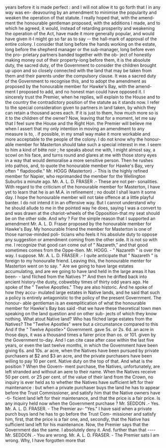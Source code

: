 years before it is made perfect : and I will not allow it to go forth that I in any way was en- deavouring by an amendment to minimise the popularity and weaken the operation of that statute. I really hoped that, with the amend- ment the honourable gentleman proposed, with the additions I made, and to which he agreed, it would, instead of retarding prosperity and weakening the operation of the Act, have made it more generally popular, and would have given it-I might go so far as to say -- the hall-mark of approval of the entire colony. I consider that long before the hands working on the estate, long before the shepherd manager or the sub-manager, long before even the pro- prietary partners banded together with the ob- ject of honestly making money out of their property-long before them, it is the absolute duty, the sacred duty, of the Government to consider the children brought up upon and so closely connected with the land that may be taken from them and their parents under the compulsory clause. It was a sacred duty of the Government to recognise this, and to adopt the amendment as proposed by the honourable member for Hawke's Bay, with the amend- ment I proposed to add, and no honest man could have opposed it. I sincerely trust the Premier, when he replies, will explain to the House and to the country the contradictory position of the statute as it stands now. I refer to the special consideration given to partners in land taken, by which they can retain a thousand acres each. If it is just to them, how much more so is it to the children of the owner? Now, leaving that for a moment, let me say that I feel sure the House and the Right Hon. the Premier will believe me when I assert that my only intention in moving an amendment to any measure is to, . if possible, in my small way make it more workable and more acceptable to the people of the colony. I do not know why the honour- able member for Masterton should take such a special interest in me. I seem to him a kind of bête noir ; he speaks about me with, I might almost say, a scowl on his face, and turns round and glares at me with those stony eyes in a way that would demoralise a more sensitive person. Then he rushes into pathos, and, to quote the honourable member for Hawke's Bay, very often " flapdoodle." Mr. HOGG (Masterton) .- This is the highly refined member for Napier, who reprimanded the member for the Wellington Suburbs a minute ago. Mr. A. L. D. FRASER .- These are not per- sonalities. With regard to the criticism of the honourable member for Masterton, I have yet to learn that he is an M.A. in refinement ; no doubt I shall learn it some day. I hope the honourable member will not take offence at a little playful banter. I do not intend it in an offensive way. But I cannot understand why he should allude to me in the pointed way he does, saying I was a convert to and was drawn at the chariot-wheels of the Opposition-that my seat should be on the other side. And why ? For the simple reason that I supported an amendment Mr. A. L. D. Fraser proposed by the honourable member for Hawke's Bay. My honourable friend the member for Masterton is one of those narrow-minded poli- ticians who feels it his absolute duty to oppose any suggestion or amendment coming from the other side. It is not so with me. I recognize that good can come out of " Nazareth," and that good sometimes comes from the Oppe-itien. Mr. HOGG. - " Nazareth " is over the way. I suppose. Mr. A. L. D. FRASER .- I quite anticipate that " Nazareth " is foreign to my honouralle friend. Leaving this, the honourable menter for Masterton went on to say. " Are we going to have large estates accumulating, and are we going to have land held in the large areas it has been- - land filched from the Natives ?" And then he drifted back into ancient history-the dusty, cobwebby times of thirty odd years ago. He spoke of the " Twelve Apostles." They are also historic. And he spoke of how they accu- mulated large estates in Native lands, and he said that such a policy is entirely antagonistic to the policy of the present Government. The honour- able gentleman is an exemplitication of what the honourable member for Hawke's Bay bas said -that we have these theoretical town men speaking on the land question and on other sub- jects of which they know nothing. What atout Native land? Who has filched large estates from the Natives? The "Twelve Apostles" were but a circumstance compared to this And if the " Twelve Apostle>" Government. gave 5s. or 2s. 6d. an acre in those days, it was a thousand times a fairer price than os. or 101. given by the Government to-day. And I can cite case after case within the last five years, or even the last twelve months, in which the Government have been giving 6s. and 10s. ar acre, when the Natives have been pursued by private purchasers at $2 and $3 an acre, and the private purchasers have been willing to pay 10 per cent. Native duty on the top of that. And what is the position ? When the Govern- ment purchase, the Natives, unfortunately, are left stranded and without an aere to their name. When the Natives receive 50 per cent. or 25 per cent. of the value of their land from the Crown, no inquiry is ever held as to whether the Natives have sufficient left for their maintenance : but when a private purchaser buys the land he has to appear before the Trust Commissioner, and satisfy him that the Native owners have -ti- ficient land left for their maintenance, and that the price is a fair price. Is any inquiry held now when the Government purchase ? Mr. SEDDON .- Yes. Mr. A. L. D. FRASER. - The Premier av- "Yes." I have said when a private purch buys land he has to go before the Trust Com- missioner and satisfy him, first, that the price is a fair one, and, secondly, that the Native has sufficient land left for his maintenance. Now, the Premier says that the Government das the same. I absolutely deny it. And. further than that ---- Mr. SEDDON .- You are wrong. Mr. A. L. D. FRASER. - The Premier sats I am wrong. Why, I have forgotten more that 